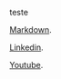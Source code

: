teste

[Markdown](https://pt.wikipedia.org/wiki/Markdown).

[Linkedin](https://www.linkedin.com/).

[Youtube](https://www.youtube.com/).
